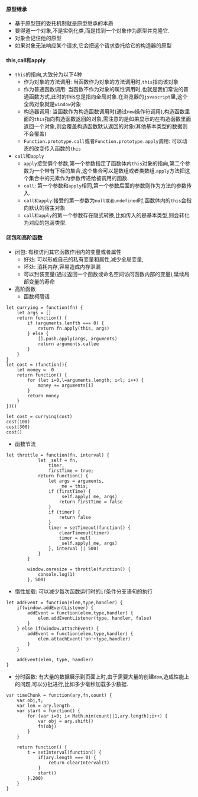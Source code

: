 #### 原型继承
+ 基于原型链的委托机制就是原型继承的本质
+ 要得道一个对象,不是实例化类,而是找到一个对象作为原型并克隆它.
+ 对象会记住他的原型
+ 如果对象无法响应某个请求,它会把这个请求委托给它的构造器的原型

#### this,call和apply
+ `this`的指向,大致分为以下4种
    + 作为对象的方法调用: 当函数作为对象的方法调用时,`this`指向该对象
    + 作为普通函数调用: 当函数不作为对象的属性调用时,也就是我们常说的普通函数方式,此时的this总是指向全局对象.在浏览器的`jsvascript`里,这个全局对象就是`window`对象
    + 构造器调用: 当函数作为构造函数调用时(通过`new`操作符调用),构造函数里面的`this`指向构造函数返回的对象,需注意的是如果显示的在构造函数里面返回一个对象,则会覆盖构造函数默认返回的对象(其他基本类型的数据则不会覆盖)
    + `Function.prototype.call`或者`Function.prototype.apply`调用: 可以动态的改变传入函数的`this`
+ `call`和`apply`
    + `apply`接受俩个参数,第一个参数指定了函数体内`this`对象的指向,第二个参数为一个带有下标的集合,这个集合可以是数组或者类数组.`apply`方法把这个集合中的元素作为参数传递给被调用的函数.
    + `call`: 第一个参数和`apply`相同,第一个参数后面的参数则作为方法的参数传入.
    + `call和apply`:接受的第一参数为`null或者undefined`时,函数体内的`this`会指向默认的宿主对象
    + `call和apply`的第一个参数存在隐式转换,比如传入的是基本类型,则会转化为对应的包装类型.
#### 闭包和高阶函数
+ 闭包: 有权访问其它函数作用内的变量或者属性
    + 好处: 可以形成自己的私有变量和属性,减少全局变量,
    + 坏处: 消耗内存,容易造成内存泄漏
    + 可以封装变量(通过返回一个函数或命名空间访问函数内部的变量),延续局部变量的寿命
+ 高阶函数
    + 函数柯丽话
~~~
let currying = function(fn) {
    let args = []
    return function() {
        if (arguments.lenfth === 0) {
            return fn.apply(this, args)
        } else {
            [].push.apply(args, arguments)
            return arguments.callee
        }
    }
}
let cost = (function(){
    let money =  0
    return function() {
        for (let i=0,l=arguments.length; i<l; i++) {
            money += arguments[i]
        }
        return money
    }
})()

let cost = currying(cost)
cost(100)
cost(300)
cost()
~~~

+ 函数节流
~~~
let throttle = function(fn, interval) {
            let _self = fn,
                timer,
                firstTime = true;
            return function() {
                let args = arguments,
                    _me = this;
                if (firstTime) {
                    _self.apply(_me, args)
                    return firstTime = false
                }
                if (timer) {
                    return false
                }
                timer = setTimeout(function() {
                    clearTimeout(timer)
                    timer = null
                    _self.apply(_me, args)
                }, interval || 500)
            }
        }

        window.onresize = throttle(function() {
            console.log(1)
        }, 500)
~~~        
+ 惰性加载: 可以减少每次函数运行时的`if`条件分支语句的执行

~~~
let addEvent = function(elem,type,handler) {
    if(window.addEventListener) {
        addEvent = function(elem,type,handler) {
            elem.addEventListener(type, handler, false)
        }
    } else if(window.attachEvent) {
        addEvent = function(elem,type,handler) {
            elem.attachEvent('on'+type,handler)
        }
    }

    addEvent(elem, type, handler)
}
~~~

+ 分时函数: 有大量的数据展示到页面上时,由于需要大量的创建`dom`,造成性能上的问题,可以分批进行,比如多少毫秒加载多少数据.

~~~
var timeChunk = function(ary,fn,count) {
    var obj,t;
    var len = ary.length
    var start = function() {
        for (var i=0; i< Math.min(count||1,ary.length);i++) {
            var obj = ary.shift()
            fn(obj)
        }
    }

    return function() {
        t = setInterval(function() {
            if(ary.length === 0) {
                return clearInterval(t)
            }
            start()
        },200)
    }
}
~~~